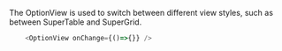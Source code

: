 The OptionView is used to switch between different view styles, such as between SuperTable and SuperGrid.

```js
	<OptionView onChange={()=>{}} />
```